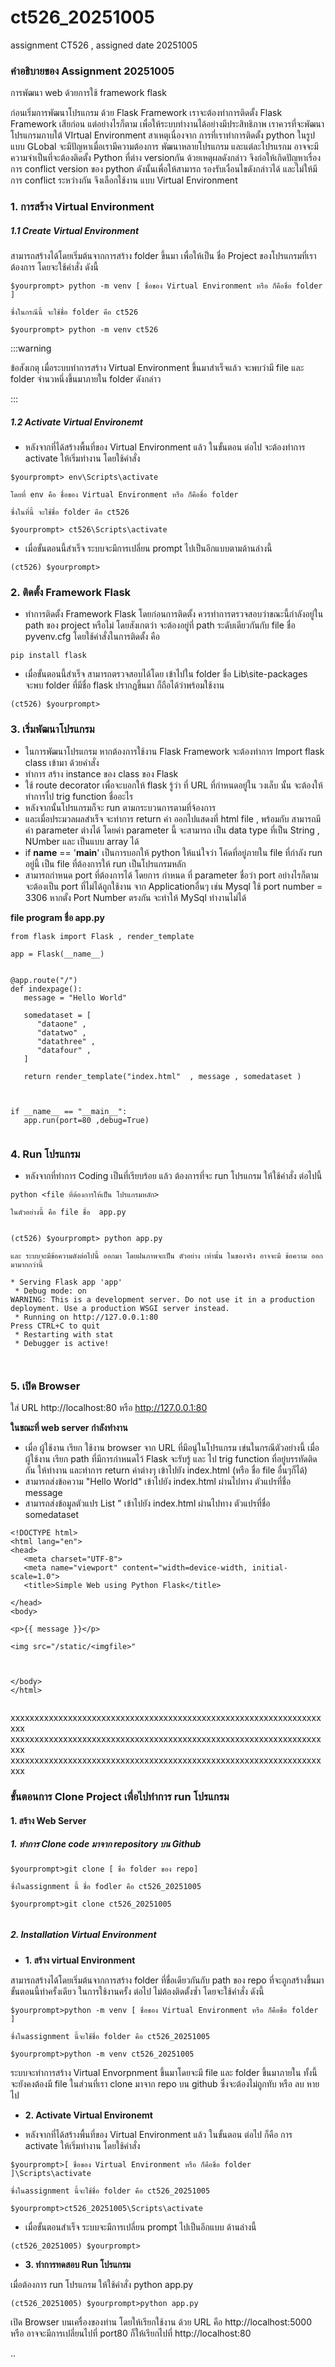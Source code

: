# ct526_20251005
assignment CT526  , assigned date 20251005




### คำอธิบายของ Assignment 20251005

การพัฒนา web ด้วยการใช้ framework flask 

ก่อนเริ่มการพัฒนาโปรแกรม ด้วย Flask Framework เราจะต้องทำการติดตั้ง Flask Framework เสียก่อน แต่อย่างไรก็ตาม เพื่อให้ระบบทำงานได้อย่างมีประสิทธิภาพ  เราควรที่จะพัฒนาโปรแกรมภาบใต้ VIrtual Environment สาเหตุเนื่องจาก การที่เราทำการติดตั้ง python ในรูปแบบ GLobal จะมีปัญหาเมื่อเรามีความต้องการ พัฒนาหลายโปรแกรม และแต่ละโปรแรกม อาจจะมีความจำเป็นที่จะต้องติดตั้ง Python ที่ต่าง versionกัน  ด้วยเหตุผลดังกล่าว จึงก่อให้เกิดปัญหาเรื่อง การ conflict version ของ python  ดังนั้นเพื่อให้สามารถ รองรับเงื่อนไขดังกล่าวได้ และไม่ให้มีการ conflict ระหว่างกัน จึงเลือกใช้งาน แบบ Virtual Environment




### 1. การสร้าง Virtual Environment

##### 1.1 Create Virtual Environment

สามารถสร้างได้โดยเริ่มต้นจากการสร้าง folder ขึ้นมา เพื่อให้เป็น ชื่อ Project ของโปรแกรมที่เราต้องการ โดยจะใช้คำสั่ง ดังนี้ 

```
$yourprompt> python -m venv [ ชื่อของ Virtual Environment หรือ ก็คือชื่อ folder ]

ซึ่งในกรณีนี้ จะใช้ชื่อ folder คือ ct526

$yourprompt> python -m venv ct526
```


:::warning

ข้อสังเกตุ เมื่อระบบทำการสร้าง Virtual Environment ขึ้นมาสำเร็จแล้ว จะพบว่ามี file และ folder จำนวหนึ่งขึ้นมาภายใน folder ดังกล่าว 

:::

##### 1.2 Activate Virtual Environemt

- หลังจากที่ได้สร้างพื้นที่ของ Virtual Environment แล้ว ในขั้นตอน ต่อไป จะต้องทำการ activate ให้เริ่มทำงาน โดยใช้คำสั่ง


```
$yourprompt> env\Scripts\activate

โดยที่ env คือ ชื่อของ Virtual Environment หรือ ก็คือชื่อ folder

ซึ่งในที่นี้ จะใช้ชื่อ folder คือ ct526 

$yourprompt> ct526\Scripts\activate
```

- เมื่อขั้นตอนนี้สำเร็จ ระบบจะมีการเปลี่ยน prompt ไปเป็นอีกแบบตามด้านล่างนี้

```
(ct526) $yourprompt> 
```

### 2. ติดตั้ง Framework Flask

- ทำการติดตั้ง Framework Flask  โดยก่อนการติดตั้ง ควรทำการตรวจสอบว่าขณะนี้กำลังอยู่ใน path ของ project หรือไม่ โดยสังเกตว่า จะต้องอยู่ที่ path ระดับเดียวกันกับ file ชื่อ  pyvenv.cfg  โดยใช้คำสั่งในการติดตั้ง คือ 

```
pip install flask

```

- เมื่อขั้นตอนนี้สำเร็จ สามารถตรวจสอบได้โดย เข้าไปใน folder ชื่อ Lib\site-packages จะพบ folder ที่มีชื่อ flask ปรากฏขึ้นมา ก็ถือได้ว่าพร้อมใช้งาน

```
(ct526) $yourprompt>
```


### 3. เริ่มพัฒนาโปรแกรม
- ในการพัฒนาโปรแกรม หากต้องการใช้งาน Flask Framework จะต้องทำการ Import flask class เข้ามา ด้วยคำสั่ง
- ทำการ สร้าง instance ของ class ของ Flask  
- ใช้ route decorator เพื่อจะบอกให้ flask รู้ว่า ที่ URL ที่กำหนดอยู๋ใน วงเล็บ นั้น จะต้องให้ทำการไป trig function ชื่ออะไร 
- หลังจากนั้นโปรแกรมก็จะ run ตามกระบวนการตามที่จ้องการ 
- และเมื่อประมวลผลสำเร็จ จะทำการ return ค่า ออกไปแสดงที่ html file , พร้อมกับ สามารถมีค่า parameter ต่างได้ โดยค่า parameter นี้ จะสามารถ เป็น data type ที่เป็น String , NUmber และ เป็นแบบ array ได้ 
- if __name__ == '__main__'  เป็นการบอกให้ python ให้แน่ใจว่า โค้ดที่อยู่ภายใน file ที่กำลัง run อยู่นี้ เป็น file ที่ต้องการให้ run เป็นโปรแกรมหลัก 
- สามารถกำหนด port ที่ต้องการได้ โดยการ กำหนด ที่ parameter ชื่อว่า port อย่างไรก็ตาม จะต้องเป็น port ที่ไม่ได้ถูกใช้งาน จาก Applicationอื่นๆ เช่น Mysql ใช้ port number = 3306  หากตั้ง Port Number ตรงกัน จะทำให้ MySql ทำงานไม่ได้ 


**file program  ชื่อ app.py**


```
from flask import Flask , render_template 

app = Flask(__name__)


@app.route("/")
def indexpage():
   message = "Hello World"

   somedataset = [ 
      "dataone" , 
      "datatwo" , 
      "datathree" , 
      "datafour" , 
   ]

   return render_template("index.html"  , message , somedataset )



if __name__ == "__main__":
   app.run(port=80 ,debug=True)


```

### 4. Run โปรแกรม

- หลังจากที่ทำการ Coding เป็นที่เรียบร้อย แล้ว ต้องการที่จะ run โปรแกรม ให้ใช้คำสั่ง ต่อไปนี้ 

```
python <file ที่ต้องการให้เป็น โปรแกรมหลัก>

ในตัวอย่างนี้ คือ file ชื่อ  app.py


(ct526) $yourprompt> python app.py

และ ระบบจะมีข้อความดังต่อไปนี้ ออกมา โดยฝนภาพจะเป็น ตัวอย่าง เท่านั้น ในของจริง อาจจะมี ข้อความ ออกมามากกว่านี้

* Serving Flask app 'app'
 * Debug mode: on
WARNING: This is a development server. Do not use it in a production deployment. Use a production WSGI server instead.
 * Running on http://127.0.0.1:80
Press CTRL+C to quit
 * Restarting with stat
 * Debugger is active!



```



### 5. เปิด Browser 

ใส่ URL  http://localhost:80  หรือ  http://127.0.0.1:80


**ในขณะที่ web server กำลังทำงาน**

- เมื่อ ผู้ใช้งาน เรียก ใช้งาน browser จาก URL ที่มีอนู๋ในโปรแกรม เข่นในกรณีตัวอย่างนี้ เมื่อ ผู้ใช้งาน เรียก path ที่มีการกำหนดไว้  Flask จะรับรู้ และ ไป trig function ที่อยู๋บรรทัดติดกัน ให้ทำงาน และทำการ return ค่าต่างๆ เข้าไปยัง index.html (หรือ ชื่อ file อื่นๆก็ได้)
- สามารถส่งข้อความ "Hello World" เข้าไปยัง index.html ผ่านไปทาง ตัวแปรที่ชื่อ message
- สามารถส่งข้อมูลตัวแปร List " เข้าไปยัง index.html ผ่านไปทาง ตัวแปรที่ชื่อ somedataset

 
```
<!DOCTYPE html>
<html lang="en">
<head>
   <meta charset="UTF-8">
   <meta name="viewport" content="width=device-width, initial-scale=1.0">
   <title>Simple Web using Python Flask</title>

</head>
<body>

<p>{{ message }}</p>

<img src="/static/<imgfile>"



</body>
</html>


```



 


xxxxxxxxxxxxxxxxxxxxxxxxxxxxxxxxxxxxxxxxxxxxxxxxxxxxxxxxxxxxxxxxxxxx
xxxxxxxxxxxxxxxxxxxxxxxxxxxxxxxxxxxxxxxxxxxxxxxxxxxxxxxxxxxxxxxxxxxx
xxxxxxxxxxxxxxxxxxxxxxxxxxxxxxxxxxxxxxxxxxxxxxxxxxxxxxxxxxxxxxxxxxxx


### ขั้นตอนการ Clone Project เพื่อไปทำการ run โปรแกรม

#### 1. สร้าง Web Server

##### 1. ทำการ Clone code มาจาก repository บน Github

```
$yourprompt>git clone [ ชื่อ folder ของ repo]

ซึ่งในassignment นี้ ชื่อ fodler คือ ct526_20251005

$yourprompt>git clone ct526_20251005


```





##### 2. Installation Virtual Environment

- **1. สร้าง virtual Environment**  

สามารถสร้างได้โดยเริ่มต้นจากการสร้าง folder ที่ขื่อเดียวกันกับ path ของ repo ที่จะถูกสร้างขึ้นมา ขั้นตอนนี้ทำครั้งเดียว ในการใช้งานครั้ง ต่อไป ไม่ต้องติดตั้งซ้ำ โดยจะใช้คำสั่ง ดังนี้ 

```
$yourprompt>python -m venv [ ชื่อของ Virtual Environment หรือ ก็คือชื่อ folder ]

ซึ่งในassignment นี้จะใช้ชื่อ folder คือ ct526_20251005

$yourprompt>python -m venv ct526_20251005

```
ระบบจะทำการสร้าง Virtual Envorpnment ขึ้นมาโดยจะมี file และ folder ขึ้นมาภายใน ทั้งนี้ จะยังคงต้องมี file ในส่วนที่เรา clone มาจาก repo บน github ซึ่งจะต้องไม่ถูกทับ หรือ ลบ หายไป 


- **2. Activate Virtual Environemt**

- หลังจากที่ได้สร้างพื้นที่ของ Virtual Environment แล้ว ในขั้นตอน ต่อไป ก็คือ การ activate ให้เริ่มทำงาน โดยใช้คำสั่ง


```
$yourprompt>[ ชื่อของ Virtual Environment หรือ ก็คือชื่อ folder ]\Scripts\activate

ซึ่งในassignment นี้จะใช้ชื่อ folder คือ ct526_20251005

$yourprompt>ct526_20251005\Scripts\activate

```

- เมื่อขั้นตอนสำเร็จ ระบบจะมีการเปลี่ยน prompt ไปเป็นอีกแบบ ด้านล่างนี้ 

```
(ct526_20251005) $yourprompt> 

```

- **3. ทำการทดสอบ Run โปรแกรม**

เมื่อต้องการ run โปรแกรม  ให้ใช้คำสั่ง python app.py


```
(ct526_20251005) $yourprompt>python app.py

```

เปิด Browser บนเครื่องของท่าน โดยให้เรียกใช้งาน ด้วย URL คือ  http://localhost:5000 หรือ อาจจะมีการเปลี่ยนไปที่ port80 ก็ให้เรียกไปที่ http://localhost:80



..